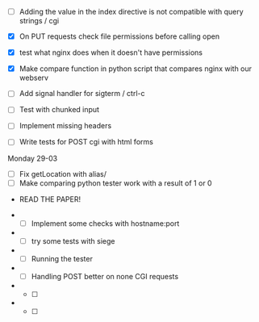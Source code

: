 - [ ] Adding the value in the index directive is not compatible with query strings / cgi
- [x] On PUT requests check file permissions before calling open
- [x] test what nginx does when it doesn't have permissions
- [x] Make compare function in python script that compares nginx with our webserv
- [ ] Add signal handler for sigterm / ctrl-c
- [ ] Test with chunked input
- [ ] Implement missing headers
- [ ] Write tests for POST cgi with html forms


Monday 29-03
- [ ] Fix getLocation with alias/
- [ ] Make comparing python tester work with a result of 1 or 0
- READ THE PAPER!
* - [ ] Implement some checks with hostname:port
* - [ ] try some tests with siege 
* - [ ] Running the tester
* - [ ] Handling POST better on none CGI requests
* - [ ] 
* - [ ]

